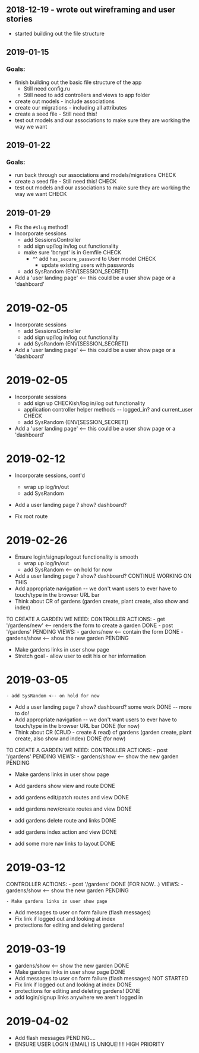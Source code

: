 ## 2018-12-19 - wrote out wireframing and user stories

 - started building out the file structure

## 2019-01-15

### Goals:
- finish building out the basic file structure of the app
  - Still need config.ru
  - Still need to add controllers and views to app folder
- create out models - include associations
- create our migrations - including all attributes
- create a seed file - Still need this!
- test out models and our associations to make sure they are working the way we want


## 2019-01-22

### Goals:

- run back through our associations and models/migrations  CHECK
- create a seed file - Still need this!  CHECK
- test out models and our associations to make sure they are working the way we want  CHECK

## 2019-01-29

- Fix the `#slug` method!
- Incorporate sessions
  - add SessionsController  
  - add sign up/log in/log out functionality
  - make sure 'bcrypt' is in Gemfile CHECK
    - ^^ add `has_secure_password` to User model   CHECK
      - update existing users with passwords
  - add SysRandom (ENV[SESSION_SECRET])
- Add a 'user landing page' <-- this could be a user show page or a 'dashboard'

# 2019-02-05
  - Incorporate sessions
    - add SessionsController  
    - add sign up/log in/log out functionality
    - add SysRandom (ENV[SESSION_SECRET])
  - Add a 'user landing page' <-- this could be a user show page or a 'dashboard'

# 2019-02-05
  - Incorporate sessions
    - add sign up CHECKish/log in/log out functionality
    - application controller helper methods -- logged_in?  and current_user CHECK
    - add SysRandom (ENV[SESSION_SECRET])
  - Add a 'user landing page' <-- this could be a user show page or a 'dashboard'

# 2019-02-12

  - Incorporate sessions, cont'd

    - wrap up log/in/out
    - add SysRandom
  - Add a user landing page ? show? dashboard?
  - Fix root route

# 2019-02-26

  - Ensure login/signup/logout functionality is smooth
    - wrap up log/in/out
    - add SysRandom <-- on hold for now
  - Add a user landing page ? show? dashboard?  CONTINUE WORKING ON THIS
  - Add appropriate navigation -- we don't want users to ever have to touch/type in the browser URL bar
  - Think about CR of gardens (garden create, plant create, also show and index)


  TO CREATE A GARDEN WE NEED:
    CONTROLLER ACTIONS:
      - get '/gardens/new' <-- renders the form to create a garden DONE
      - post '/gardens' PENDING
    VIEWS:
      - gardens/new <-- contain the form DONE
      - gardens/show <-- show the new garden PENDING

  - Make gardens links in user show page
  - Stretch goal - allow user to edit his or her information

  # 2019-03-05

    - add SysRandom <-- on hold for now
  - Add a user landing page ? show? dashboard?  some work DONE -- more to do!
  - Add appropriate navigation -- we don't want users to ever have to touch/type in the browser URL bar DONE (for now)
  - Think about CR (CRUD - create & read) of gardens (garden create, plant create, also show and index) DONE (for now)


  TO CREATE A GARDEN WE NEED:
    CONTROLLER ACTIONS:
      - post '/gardens' PENDING
    VIEWS:
      - gardens/show <-- show the new garden PENDING

  - Make gardens links in user show page

  - Add gardens show view and route DONE
  - add gardens edit/patch routes and view DONE
  - add gardens new/create routes and view DONE
  - add gardens delete route and links DONE
  - add gardens index action and view DONE
  - add some more nav links to layout DONE

  # 2019-03-12

  CONTROLLER ACTIONS:
    - post '/gardens' DONE (FOR NOW...)
  VIEWS:
    - gardens/show <-- show the new garden PENDING

    - Make gardens links in user show page

  - Add messages to user on form failure (flash messages)
  - Fix link if logged out and looking at index
- protections for editing and deleting gardens!

# 2019-03-19
  - gardens/show <-- show the new garden DONE
  - Make gardens links in user show page DONE
  - Add messages to user on form failure (flash messages) NOT STARTED
  - Fix link if logged out and looking at index DONE
  - protections for editing and deleting gardens! DONE
  - add login/signup links anywhere we aren't logged in

# 2019-04-02

  - Add flash messages PENDING....
  - ENSURE USER LOGIN (EMAIL) IS UNIQUE!!!!! HIGH PRIORITY
  
